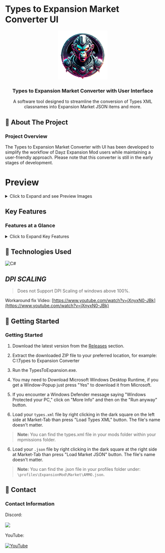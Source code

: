 # Types to Expansion Market Converter UI
<p align="center">
  <a href="https://github.com/Ninjin89/Types-to-Expansion-Market-Converter-UI">
    <img src="https://github.com/Ninjin89/Types-to-Expansion-Market-Converter-UI/blob/main/previews/icon2.png?raw=true" alt="Logo" width="160" height="160">
  </a>
</p>

<h3 align="center">Types to Expansion Market Converter with User Interface</h3>

<p align="center">A software tool designed to streamline the conversion of Types XML classnames into Expansion Market JSON items and more.</p>


## :beginner: About The Project
### Project Overview

The Types to Expansion Market Converter with UI has been developed to simplify the workflow of Dayz Expansion Mod users while maintaining a user-friendly approach. Please note that this converter is still in the early stages of development.


# Preview
<details>
  <summary>Click to Expand and see Preview Images</summary>

Market Editor
![grafik](https://github.com/user-attachments/assets/545ff4e0-6b56-4302-81b7-bea953a39953)

Map Tab to get Coordinates or set them for Missions,TraderZones and more
![grafik](https://github.com/Ninjin89/Types-to-Expansion-Market-Converter-UI/assets/25750563/7ff8908a-9e76-4fb9-8589-946475c6bebf)

XML Editor with Preview:
![grafik](https://github.com/user-attachments/assets/8d24e85b-fb39-4666-a0b7-61d494d1c78c)

XML Editor
![grafik](https://github.com/Ninjin89/Types-to-Expansion-Market-Converter-UI/assets/25750563/190d86aa-14cb-452f-b967-9512a4a03fbc)

Market Colors
![grafik](https://github.com/Ninjin89/Types-to-Expansion-Market-Converter-UI/assets/25750563/201aeb63-5797-4283-bc79-ae18ee1c9589)

Quests
![grafik](https://github.com/Ninjin89/Types-to-Expansion-Market-Converter-UI/assets/25750563/738e0e82-b0c0-4d9a-bde9-83b2e6c560e4)

Quest Objectives
![grafik](https://github.com/Ninjin89/Types-to-Expansion-Market-Converter-UI/assets/25750563/f2580541-05fd-4cb0-b693-4caf06cfd695)

Converters
![grafik](https://github.com/user-attachments/assets/733e48f0-c550-41f5-afb6-62d04b8dcf38)

Loadouts:
![grafik](https://github.com/Ninjin89/Types-to-Expansion-Market-Converter-UI/assets/25750563/c584598f-e935-4381-a99f-5b4ad102ff3c)
</details>





## Key Features
### Features at a Glance

<details>
  <summary>Click to Expand Key Features</summary>

  | Feature                        | Availability |
  | ------------------------------- | :----------: |
  | Add Items from Types to Expansion Market |  ✔️  |
  | Add Spawn Attachments from Types |    ✔️      |
  | Add Variants from Types        |      ✔️      |
  | Advanced Dr Jones to Expansion [See v2.0.0.2](https://github.com/Ninjin89/Types-to-Expansion-Market-Converter-UI/releases/tag/v2.0.0.2)|   ✔️ |
  | Advanced TraderPlus Converter [See v2.0.4.2](https://github.com/Ninjin89/Types-to-Expansion-Market-Converter-UI/releases/tag/v2.0.4.2)|   ✔️ |
  | Ai Patrol Settings Edit |  ✔️ |
  | Ai Settings Edit |  ✔️ |
  | Airdrop Edit |  ✔️ |
  | Airdrop Mission Edit |  ✔️ |
  | AutoUpdater | ✔️  |
  | Bulk Value Editing             |      ✔️      |
  | Color Picker |   ✔️ |
  | Custom cfglimitsdefinitions               |      ✔️      |
  | Icon Picker |   ✔️ |
  | JSON Validity Check            |      ✔️      |
  | Loadout Editor |  ✔️ |
  | Map click for coordinates |  ✔️ |
  | Market File Creation |   ✔️ |
  | Multi-Selection                |      ✔️      |
  | Multilanguage Support (English,Russian,Chinese,Italian,Portuguese,Czech) |   ✔️ |
  | Quest Edit |  ✔️ |
  | Quest NPC Edit  | ✔️  |
  | Quest Objectives Edit  | ✔️  |
  | Quest Settings Edit  | ✔️  |
  | Real-time Auto Save            |      ✔️      |
  | Trader Edit |   ✔️ |
  | Vehicle Settings Editor |  ✔️ |
  | XML File Editing |      ✔️      |
  | XML Validity Check             |      ✔️      |
  | XML Live Preview in UI |  ✔️  |
  | Much more stuff |   ✔️ |

</details>






## :nut_and_bolt: Technologies Used

![C#](https://img.shields.io/badge/c%23-%23239120.svg?style=for-the-badge&logo=c-sharp&logoColor=white)






## *DPI SCALING*
> Does not Support DPI Scaling of windows above 100%.

Workaround fix Video: 
[https://www.youtube.com/watch?v=jXnyxN0-JBk](https://www.youtube.com/watch?v=jXnyxN0-JBk)




## :notebook: Getting Started
### Getting Started

1. Download the latest version from the [Releases](https://github.com/Ninjin89/Types-to-Expansion-Market-Converter-UI/releases) section.

2. Extract the downloaded ZIP file to your preferred location, for example:
C:\Types to Expansion Converter

3. Run the TypesToExpansion.exe.

4. You may need to Download Microsoft Windows Desktop Runtime, if you get a Window-Popup just press "Yes" to download it from Microsoft.

6. If you encounter a Windows Defender message saying "Windows Protected your PC," click on "More Info" and then on the "Run anyway" button.

7. Load your `types.xml` file by right clicking in the dark square on the left side at Market-Tab than press "Load Types XML" button. The file's name doesn't matter.

> **Note:** You can find the types.xml file in your mods folder within your mpmissions folder.

6. Load your `.json` file by right clicking in the dark square at the right side at Market-Tab than press "Load Market JSON" button. The file's name doesn't matter.

> **Note:** You can find the .json file in your profiles folder under:
`\profiles\ExpansionMod\Market\AMMO.json`.

## :rocket: Contact
### Contact Information

Discord:
<br></br>
<a href="https://discord.gg/mEPT9KNSxs"><img src="https://amplication.com/images/discord_banner_purple.svg" /></a>

YouTube:
<br></br>
<a href="https://www.youtube.com/@naij0291/videos" target="_blank">
  <img src="https://upload.wikimedia.org/wikipedia/commons/4/42/YouTube_icon_%282013-2017%29.png" alt="YouTube" width="68" height="45">
</a>





<!-- MARKDOWN LINKS & IMAGES -->
<!-- https://www.markdownguide.org/basic-syntax/#reference-style-links -->
[contributors-shield]: https://img.shields.io/github/contributors/github_username/repo_name.svg?style=for-the-badge
[contributors-url]: https://github.com/github_username/repo_name/graphs/contributors
[forks-shield]: https://img.shields.io/github/forks/github_username/repo_name.svg?style=for-the-badge
[forks-url]: https://github.com/github_username/repo_name/network/members
[stars-shield]: https://img.shields.io/github/stars/github_username/repo_name.svg?style=for-the-badge
[stars-url]: https://github.com/github_username/repo_name/stargazers
[issues-shield]: https://img.shields.io/github/issues/github_username/repo_name.svg?style=for-the-badge
[issues-url]: https://github.com/github_username/repo_name/issues
[license-shield]: https://img.shields.io/github/license/github_username/repo_name.svg?style=for-the-badge
[license-url]: https://github.com/github_username/repo_name/blob/master/LICENSE.txt
[linkedin-shield]: https://img.shields.io/badge/-LinkedIn-black.svg?style=for-the-badge&logo=linkedin&colorB=555
[linkedin-url]: https://linkedin.com/in/linkedin_username
[product-screenshot]: https://github.com/Ninjin89/Types-to-Expansion-Market-Converter-UI/blob/main/previews/1.2preview.gif?raw=true
[Next.js]: https://img.shields.io/badge/next.js-000000?style=for-the-badge&logo=nextdotjs&logoColor=white
[Next-url]: https://nextjs.org/
[React.js]: https://img.shields.io/badge/React-20232A?style=for-the-badge&logo=react&logoColor=61DAFB
[React-url]: https://reactjs.org/
[Vue.js]: https://img.shields.io/badge/Vue.js-35495E?style=for-the-badge&logo=vuedotjs&logoColor=4FC08D
[Vue-url]: https://vuejs.org/
[Angular.io]: https://img.shields.io/badge/Angular-DD0031?style=for-the-badge&logo=angular&logoColor=white
[Angular-url]: https://angular.io/
[Svelte.dev]: https://img.shields.io/badge/Svelte-4A4A55?style=for-the-badge&logo=svelte&logoColor=FF3E00
[Svelte-url]: https://svelte.dev/
[Laravel.com]: https://img.shields.io/badge/Laravel-FF2D20?style=for-the-badge&logo=laravel&logoColor=white
[Laravel-url]: https://laravel.com
[Bootstrap.com]: https://img.shields.io/badge/Bootstrap-563D7C?style=for-the-badge&logo=bootstrap&logoColor=white
[Bootstrap-url]: https://getbootstrap.com
[JQuery.com]: https://img.shields.io/badge/jQuery-0769AD?style=for-the-badge&logo=jquery&logoColor=white
